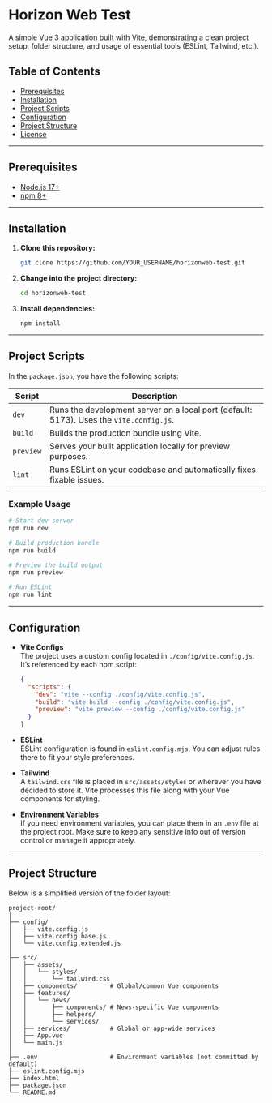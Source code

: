 
# Horizon Web Test

A simple Vue 3 application built with Vite, demonstrating a clean project setup, folder structure, and usage of essential tools (ESLint, Tailwind, etc.).

## Table of Contents
- [Prerequisites](#prerequisites)
- [Installation](#installation)
- [Project Scripts](#project-scripts)
- [Configuration](#configuration)
- [Project Structure](#project-structure)
- [License](#license)

---

## Prerequisites
- [Node.js 17+](https://nodejs.org/)  
- [npm 8+](https://www.npmjs.com/)

---

## Installation

1. **Clone this repository:**
   ```bash
   git clone https://github.com/YOUR_USERNAME/horizonweb-test.git
   ```
2. **Change into the project directory:**
   ```bash
   cd horizonweb-test
   ```
3. **Install dependencies:**
   ```bash
   npm install
   ```

---

## Project Scripts

In the `package.json`, you have the following scripts:

| Script   | Description                                                                                  |
|----------|----------------------------------------------------------------------------------------------|
| `dev`    | Runs the development server on a local port (default: 5173). Uses the `vite.config.js`.      |
| `build`  | Builds the production bundle using Vite.                                                     |
| `preview`| Serves your built application locally for preview purposes.                                  |
| `lint`   | Runs ESLint on your codebase and automatically fixes fixable issues.                         |

### Example Usage
```bash
# Start dev server
npm run dev

# Build production bundle
npm run build

# Preview the build output
npm run preview

# Run ESLint
npm run lint
```

---

## Configuration

- **Vite Configs**  
  The project uses a custom config located in `./config/vite.config.js`. It’s referenced by each npm script:
  ```json
  {
    "scripts": {
      "dev": "vite --config ./config/vite.config.js",
      "build": "vite build --config ./config/vite.config.js",
      "preview": "vite preview --config ./config/vite.config.js"
    }
  }
  ```

- **ESLint**  
  ESLint configuration is found in `eslint.config.mjs`. You can adjust rules there to fit your style preferences.

- **Tailwind**  
  A `tailwind.css` file is placed in `src/assets/styles` or wherever you have decided to store it. Vite processes this file along with your Vue components for styling.

- **Environment Variables**  
  If you need environment variables, you can place them in an `.env` file at the project root. Make sure to keep any sensitive info out of version control or manage it appropriately.

---

## Project Structure

Below is a simplified version of the folder layout:

```
project-root/
│
├── config/
│   ├── vite.config.js
│   ├── vite.config.base.js
│   └── vite.config.extended.js
│
├── src/
│   ├── assets/
│   │   └── styles/
│   │       └── tailwind.css
│   ├── components/         # Global/common Vue components
│   ├── features/
│   │   └── news/
│   │       ├── components/ # News-specific Vue components
│   │       ├── helpers/
│   │       └── services/
│   ├── services/           # Global or app-wide services
│   ├── App.vue
│   └── main.js
│
├── .env                    # Environment variables (not committed by default)
├── eslint.config.mjs
├── index.html
├── package.json
└── README.md
```


